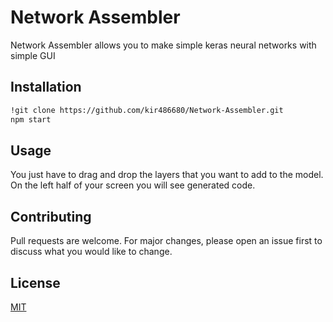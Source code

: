 # Network Assembler

Network Assembler allows you to make simple keras neural networks with simple GUI

## Installation

```bash
!git clone https://github.com/kir486680/Network-Assembler.git
npm start
```

## Usage

You just have to drag and drop the layers that you want to add to the model. On the left half of your screen you will see generated code.

## Contributing
Pull requests are welcome. For major changes, please open an issue first to discuss what you would like to change.

## License
[MIT](https://choosealicense.com/licenses/mit/)
